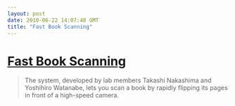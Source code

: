 ```yaml
---
layout: post
date: 2010-06-22 14:07:48 GMT
title: "Fast Book Scanning"
---
```

# [Fast Book Scanning](http://spectrum.ieee.org/automaton/robotics/robotics-software/book-flipping-scanning)

> The system, developed by lab members Takashi Nakashima and Yoshihiro Watanabe, lets you scan a book by rapidly flipping its pages in front of a high-speed camera.